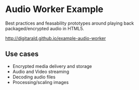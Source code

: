 # Audio Worker Example

Best practices and feasability prototypes around playing back packaged/encrypted audio in HTML5.

http://digitarald.github.io/example-audio-worker

## Use cases

 * Encrypted media delivery and storage
 * Audio and Video streaming
 * Decoding audio files
 * Processing/scaling images